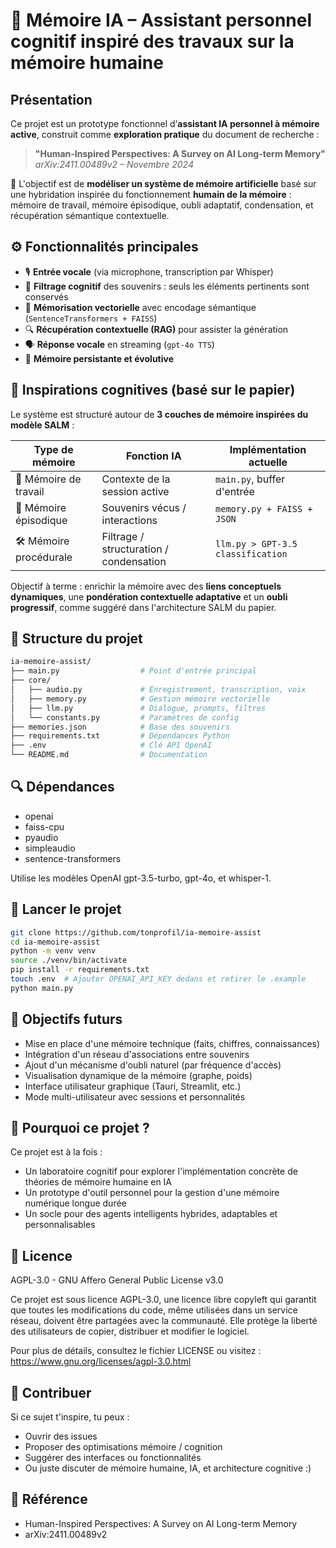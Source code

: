 # 🧠 Mémoire IA – Assistant personnel cognitif inspiré des travaux sur la mémoire humaine

## Présentation

Ce projet est un prototype fonctionnel d’**assistant IA personnel à mémoire active**, construit comme **exploration pratique** du document de recherche :

> **"Human-Inspired Perspectives: A Survey on AI Long-term Memory"**  
> *arXiv:2411.00489v2 – Novembre 2024*

🎯 L'objectif est de **modéliser un système de mémoire artificielle** basé sur une hybridation inspirée du fonctionnement **humain de la mémoire** : mémoire de travail, mémoire épisodique, oubli adaptatif, condensation, et récupération sémantique contextuelle.

## ⚙️ Fonctionnalités principales

- 🎙️ **Entrée vocale** (via microphone, transcription par Whisper)
- 🧠 **Filtrage cognitif** des souvenirs : seuls les éléments pertinents sont conservés
- 🧾 **Mémorisation vectorielle** avec encodage sémantique (`SentenceTransformers + FAISS`)
- 🔍 **Récupération contextuelle (RAG)** pour assister la génération
- 🗣️ **Réponse vocale** en streaming (`gpt-4o TTS`)
- 🔁 **Mémoire persistante et évolutive**

## 🧬 Inspirations cognitives (basé sur le papier)

Le système est structuré autour de **3 couches de mémoire inspirées du modèle SALM** :

| Type de mémoire         | Fonction IA                           | Implémentation actuelle         |
|-------------------------|----------------------------------------|---------------------------------|
| 🧠 Mémoire de travail    | Contexte de la session active          | `main.py`, buffer d'entrée      |
| 🧾 Mémoire épisodique    | Souvenirs vécus / interactions         | `memory.py + FAISS + JSON`      |
| 🛠️ Mémoire procédurale   | Filtrage / structuration / condensation | `llm.py > GPT-3.5 classification` |

Objectif à terme : enrichir la mémoire avec des **liens conceptuels dynamiques**, une **pondération contextuelle adaptative** et un **oubli progressif**, comme suggéré dans l'architecture SALM du papier.

## 📁 Structure du projet

```bash
ia-memoire-assist/
├── main.py                  # Point d'entrée principal
├── core/
│   ├── audio.py             # Enregistrement, transcription, voix
│   ├── memory.py            # Gestion mémoire vectorielle
│   ├── llm.py               # Dialogue, prompts, filtres
│   └── constants.py         # Paramètres de config
├── memories.json            # Base des souvenirs
├── requirements.txt         # Dépendances Python
├── .env                     # Clé API OpenAI
└── README.md                # Documentation
```

## 🔍 Dépendances

- openai
- faiss-cpu
- pyaudio
- simpleaudio
- sentence-transformers

Utilise les modèles OpenAI gpt-3.5-turbo, gpt-4o, et whisper-1.

## 🚀 Lancer le projet

```bash
git clone https://github.com/tonprofil/ia-memoire-assist
cd ia-memoire-assist
python -m venv venv
source ./venv/bin/activate
pip install -r requirements.txt
touch .env  # Ajouter OPENAI_API_KEY dedans et retirer le .example
python main.py
```

## 📌 Objectifs futurs

- Mise en place d'une mémoire technique (faits, chiffres, connaissances)
- Intégration d'un réseau d'associations entre souvenirs
- Ajout d'un mécanisme d'oubli naturel (par fréquence d'accès)
- Visualisation dynamique de la mémoire (graphe, poids)
- Interface utilisateur graphique (Tauri, Streamlit, etc.)
- Mode multi-utilisateur avec sessions et personnalités

## 🧪 Pourquoi ce projet ?

Ce projet est à la fois :

- Un laboratoire cognitif pour explorer l'implémentation concrète de théories de mémoire humaine en IA
- Un prototype d'outil personnel pour la gestion d'une mémoire numérique longue durée
- Un socle pour des agents intelligents hybrides, adaptables et personnalisables

## 📄 Licence

AGPL-3.0 - GNU Affero General Public License v3.0

Ce projet est sous licence AGPL-3.0, une licence libre copyleft qui garantit que toutes les modifications du code, même utilisées dans un service réseau, doivent être partagées avec la communauté. Elle protège la liberté des utilisateurs de copier, distribuer et modifier le logiciel.

Pour plus de détails, consultez le fichier LICENSE ou visitez : https://www.gnu.org/licenses/agpl-3.0.html

## 🙌 Contribuer

Si ce sujet t'inspire, tu peux :

- Ouvrir des issues
- Proposer des optimisations mémoire / cognition
- Suggérer des interfaces ou fonctionnalités
- Ou juste discuter de mémoire humaine, IA, et architecture cognitive :)

## 🔗 Référence

- Human-Inspired Perspectives: A Survey on AI Long-term Memory
- arXiv:2411.00489v2


